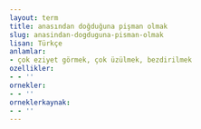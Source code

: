 ```yaml
---
layout: term
title: anasından doğduğuna pişman olmak
slug: anasindan-dogduguna-pisman-olmak
lisan: Türkçe
anlamlar:
- çok eziyet görmek, çok üzülmek, bezdirilmek
ozellikler:
- - ''
ornekler:
- - ''
orneklerkaynak:
- - ''
---
```

